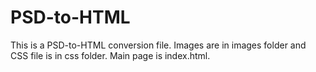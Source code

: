 # PSD-to-HTML
This is a PSD-to-HTML conversion file.
Images are in images folder and CSS file is in css folder.
Main page is index.html.

